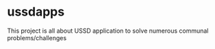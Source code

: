 # ussdapps
This project is all about USSD application to solve numerous communal problems/challenges 
